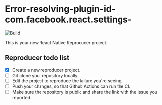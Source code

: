 # Error-resolving-plugin-id-com.facebook.react.settings-

![Build](https://github.com/benbenzy/Error-resolving-plugin-id-com.facebook.react.settings-/workflows/Pre%20Merge%20Checks/badge.svg)

This is your new React Native Reproducer project.

## Reproducer todo list

- [x] Create a new reproducer project.
- [ ] Git clone your repository locally.
- [ ] Edit the project to reproduce the failure you're seeing.
- [ ] Push your changes, so that Github Actions can run the CI.
- [ ] Make sure the repository is public and share the link with the issue you reported.
